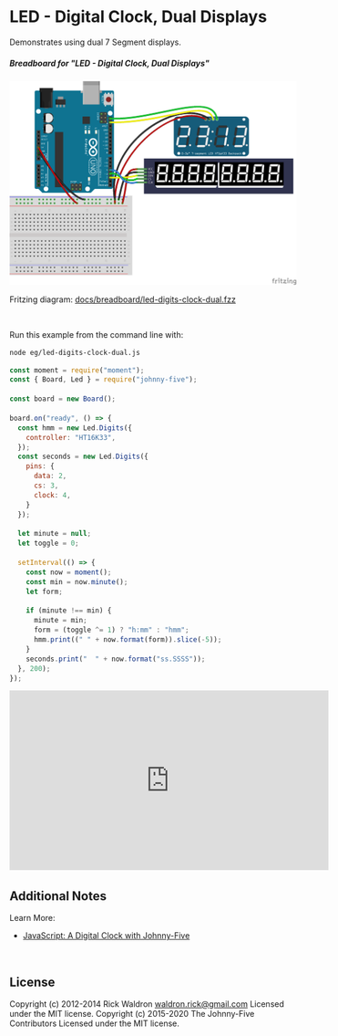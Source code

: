 <!--remove-start-->

# LED - Digital Clock, Dual Displays

<!--remove-end-->


Demonstrates using dual 7 Segment displays.





##### Breadboard for "LED - Digital Clock, Dual Displays"



![docs/breadboard/led-digits-clock-dual.png](breadboard/led-digits-clock-dual.png)<br>

Fritzing diagram: [docs/breadboard/led-digits-clock-dual.fzz](breadboard/led-digits-clock-dual.fzz)

&nbsp;




Run this example from the command line with:
```bash
node eg/led-digits-clock-dual.js
```


```javascript
const moment = require("moment");
const { Board, Led } = require("johnny-five");

const board = new Board();

board.on("ready", () => {
  const hmm = new Led.Digits({
    controller: "HT16K33",
  });
  const seconds = new Led.Digits({
    pins: {
      data: 2,
      cs: 3,
      clock: 4,
    }
  });

  let minute = null;
  let toggle = 0;

  setInterval(() => {
    const now = moment();
    const min = now.minute();
    let form;

    if (minute !== min) {
      minute = min;
      form = (toggle ^= 1) ? "h:mm" : "hmm";
      hmm.print((" " + now.format(form)).slice(-5));
    }
    seconds.print("  " + now.format("ss.SSSS"));
  }, 200);
});

```





<iframe width="560" height="315" src="https://www.youtube.com/embed/iD8S--2aJEo" frameborder="0" allowfullscreen></iframe>



## Additional Notes
Learn More:
- [JavaScript: A Digital Clock with Johnny-Five](http://bocoup.com/weblog/javascript-arduino-digital-clock-johnny-five/)

&nbsp;

<!--remove-start-->

## License
Copyright (c) 2012-2014 Rick Waldron <waldron.rick@gmail.com>
Licensed under the MIT license.
Copyright (c) 2015-2020 The Johnny-Five Contributors
Licensed under the MIT license.

<!--remove-end-->
